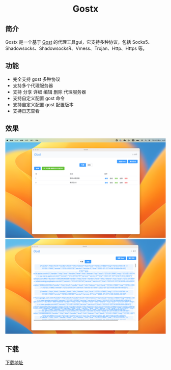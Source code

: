 <div align="center"><h1>Gostx</h1></div>

## 简介

Gostx 是一个基于 [Gost](https://github.com/go-gost/gost.git) 的代理工具gui，它支持多种协议，包括 Socks5、Shadowsocks、ShadowsocksR、Vmess、Trojan、Http、Https 等。


## 功能

- 完全支持 gost 多种协议
- 支持多个代理服务器
- 支持 分享 详细 编辑 删除 代理服务器
- 支持自定义配置 gost 命令
- 支持自定义配置 gost 配置版本
- 支持日志查看

## 效果

![img.png](md_resource/img.png)
![img_1.png](md_resource/img_1.png)


## 下载

[下载地址](https://github.com/InfernalAzazel/gostx/releases)
